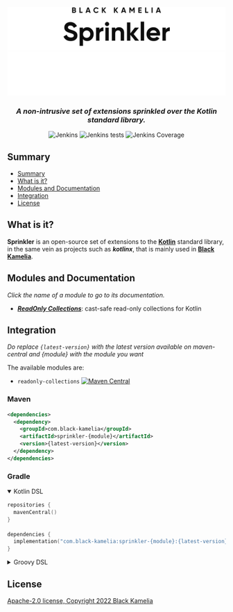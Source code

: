 <div align="center">

![Sprinkler logo](img/Sprinkler_light.svg#gh-light-mode-only)
![Sprinkler logo](img/Sprinkler_dark.svg#gh-dark-mode-only)

<h3><i>A non-intrusive set of extensions sprinkled over the Kotlin standard library.</i></h3>

![Jenkins](https://shields.io/jenkins/build?jobUrl=https%3A%2F%2Fci.black-kamelia.com%2Fjob%2FSprinkler%2Fjob%2FSprinkler%2Fjob%2Fmaster%2F&style=for-the-badge)
![Jenkins tests](https://shields.io/jenkins/tests?jobUrl=https%3A%2F%2Fci.black-kamelia.com%2Fjob%2FSprinkler%2Fjob%2FSprinkler%2Fjob%2Fmaster%2F&style=for-the-badge)
![Jenkins Coverage](https://shields.io/jenkins/coverage/apiv4?jobUrl=https%3A%2F%2Fci.black-kamelia.com%2Fjob%2FSprinkler%2Fjob%2FSprinkler%2Fjob%2Fmaster%2F&style=for-the-badge)

</div>

## Summary

- [Summary](#summary)
- [What is it?](#what-is-it)
- [Modules and Documentation](#modules-and-documentation)
- [Integration](#integration)
- [License](#license)

## What is it?

**Sprinkler** is an open-source set of extensions to the **[Kotlin](https://kotlinlang.org/)** standard library, in the
same vein as projects such as ***kotlinx***, that is mainly used in **[Black Kamelia](https://black-kamelia.com)**.

## Modules and Documentation

*Click the name of a module to go to its documentation.*

- ***[ReadOnly Collections](readonly-collections/README.md)***: cast-safe read-only collections for Kotlin

## Integration

*Do replace `{latest-version}` with the latest version available on maven-central*
*and {module} with the module you want*

The available modules are:

- `readonly-collections` [![Maven Central](https://img.shields.io/maven-central/v/com.black-kamelia/sprinkler-readonly-collections.svg?label=Maven%20Central)](https://search.maven.org/search?q=g:%22com.black-kamelia%22%20AND%20a:%22sprinkler-readonly-collections%22)

### Maven

```XML
<dependencies>
  <dependency>
    <groupId>com.black-kamelia</groupId>
    <artifactId>sprinkler-{module}</artifactId>
    <version>{latest-version}</version>
  </dependency>
</dependencies>
```

### Gradle

<details open>
<summary>Kotlin DSL</summary>
<p>

```kotlin
repositories {
  mavenCentral()
}

dependencies {
  implementation("com.black-kamelia:sprinkler-{module}:{latest-version}")
}
```
</p>
</details>

<details>
<summary>Groovy DSL</summary>
<p>

```groovy
repositories {
  mavenCentral()
}

dependencies {
  implementation 'com.black-kamelia:sprinkler-{module}:{latest-version}'
}
```
</p>
</details>

## License

[Apache-2.0 license, Copyright 2022 Black Kamelia](LICENSE)
